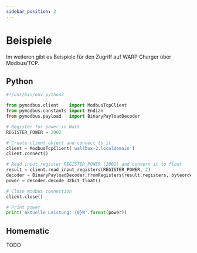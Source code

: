 ```yaml
---
sidebar_position: 2
---
```


# Beispiele

Im weiteren gibt es Beispiele für den Zugriff auf WARP Charger über Modbus/TCP.

## Python

```py
#!/usr/bin/env python3

from pymodbus.client    import ModbusTcpClient
from pymodbus.constants import Endian
from pymodbus.payload   import BinaryPayloadDecoder

# Register for power in Watt
REGISTER_POWER = 2002

# Create client object and connect to it
client = ModbusTcpClient('wallbox-2.localdomain')  
client.connect()

# Read input register REGISTER_POWER (2002) and convert it to float
result = client.read_input_registers(REGISTER_POWER, 2)
decoder = BinaryPayloadDecoder.fromRegisters(result.registers, byteorder=Endian.BIG)
power = decoder.decode_32bit_float()

# Close modbus connection
client.close()

# Print power
print('Aktuelle Leistung: {0}W'.format(power))
```

## Homematic

TODO